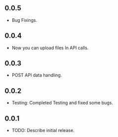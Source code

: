 ## 0.0.5

* Bug Fixings.

## 0.0.4

* Now you can upload files In API calls.

## 0.0.3

* POST API data handling.
## 0.0.2

* Testing: Completed Testing and fixed some bugs.
## 0.0.1

* TODO: Describe initial release.



